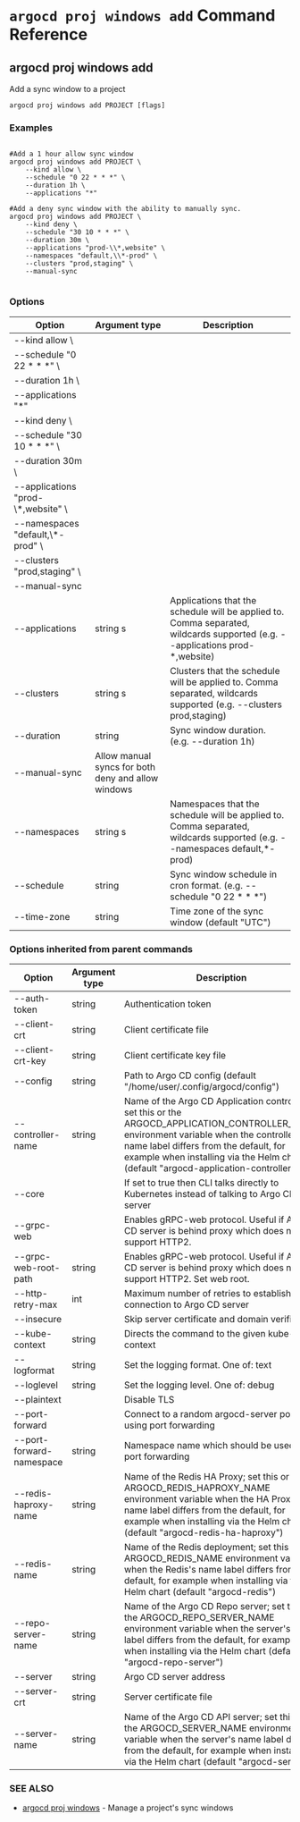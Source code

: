 # `argocd proj windows add` Command Reference

## argocd proj windows add

Add a sync window to a project

```
argocd proj windows add PROJECT [flags]
```

### Examples

```

#Add a 1 hour allow sync window
argocd proj windows add PROJECT \
    --kind allow \
    --schedule "0 22 * * *" \
    --duration 1h \
    --applications "*"

#Add a deny sync window with the ability to manually sync.
argocd proj windows add PROJECT \
    --kind deny \
    --schedule "30 10 * * *" \
    --duration 30m \
    --applications "prod-\\*,website" \
    --namespaces "default,\\*-prod" \
    --clusters "prod,staging" \
    --manual-sync
	
```

### Options

| Option | Argument type | Description |
| ---------------- | ------ | ---- |
| --kind allow \ |
| --schedule "0 22 * * *" \ |
| --duration 1h \ |
| --applications "*" |
| --kind deny \ |
| --schedule "30 10 * * *" \ |
| --duration 30m \ |
| --applications "prod-\\*,website" \ |
| --namespaces "default,\\*-prod" \ |
| --clusters "prod,staging" \ |
| --manual-sync |
| --applications | string s| Applications that the schedule will be applied to. Comma separated, wildcards supported (e.g. --applications prod-\*,website) |
| --clusters | string s| Clusters that the schedule will be applied to. Comma separated, wildcards supported (e.g. --clusters prod,staging) |
| --duration | string | Sync window duration. (e.g. --duration 1h) |
| --manual-sync| Allow manual syncs for both deny and allow windows |
| --namespaces | string s| Namespaces that the schedule will be applied to. Comma separated, wildcards supported (e.g. --namespaces default,\*-prod) |
| --schedule | string | Sync window schedule in cron format. (e.g. --schedule "0 22 * * *") |
| --time-zone | string | Time zone of the sync window (default "UTC") |

### Options inherited from parent commands

| Option | Argument type | Description |
| ---------------- | ------ | ---- |
| --auth-token | string | Authentication token |
| --client-crt | string | Client certificate file |
| --client-crt-key | string | Client certificate key file |
| --config | string | Path to Argo CD config (default "/home/user/.config/argocd/config") |
| --controller-name | string | Name of the Argo CD Application controller; set this or the ARGOCD_APPLICATION_CONTROLLER_NAME environment variable when the controller's name label differs from the default, for example when installing via the Helm chart (default "argocd-application-controller") |
| --core | |If set to true then CLI talks directly to Kubernetes instead of talking to Argo CD API server |
| --grpc-web | |Enables gRPC-web protocol. Useful if Argo CD server is behind proxy which does not support HTTP2. |
| --grpc-web-root-path | string | Enables gRPC-web protocol. Useful if Argo CD server is behind proxy which does not support HTTP2. Set web root. |
| --http-retry-max | int | Maximum number of retries to establish http connection to Argo CD server |
| --insecure | |Skip server certificate and domain verification |
| --kube-context | string | Directs the command to the given kube-context |
| --logformat | string | Set the logging format. One of: text|json (default "text") |
| --loglevel | string | Set the logging level. One of: debug|info|warn|error (default "info") |
| --plaintext | |Disable TLS |
| --port-forward | |Connect to a random argocd-server port using port forwarding |
| --port-forward-namespace | string | Namespace name which should be used for port forwarding |
| --redis-haproxy-name | string | Name of the Redis HA Proxy; set this or the ARGOCD_REDIS_HAPROXY_NAME environment variable when the HA Proxy's name label differs from the default, for example when installing via the Helm chart (default "argocd-redis-ha-haproxy") |
| --redis-name | string | Name of the Redis deployment; set this or the ARGOCD_REDIS_NAME environment variable when the Redis's name label differs from the default, for example when installing via the Helm chart (default "argocd-redis") |
| --repo-server-name | string | Name of the Argo CD Repo server; set this or the ARGOCD_REPO_SERVER_NAME environment variable when the server's name label differs from the default, for example when installing via the Helm chart (default "argocd-repo-server") |
| --server | string | Argo CD server address |
| --server-crt | string | Server certificate file |
| --server-name | string | Name of the Argo CD API server; set this or the ARGOCD_SERVER_NAME environment variable when the server's name label differs from the default, for example when installing via the Helm chart (default "argocd-server") |

### SEE ALSO

* [argocd proj windows](argocd_proj_windows.md)	 - Manage a project's sync windows


